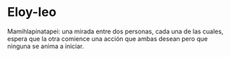 # Eloy-leo
Mamihlapinatapei: una mirada entre dos personas, cada una de las cuales, espera que la otra comience una acción  que ambas desean pero que ninguna se anima a iniciar.
